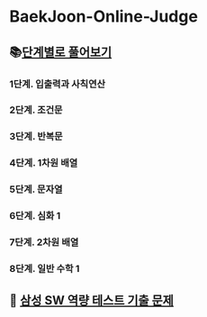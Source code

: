 # BaekJoon-Online-Judge

## 📚[단계별로 풀어보기](https://www.acmicpc.net/step)

### 1단계. 입출력과 사칙연산
### 2단계. 조건문
### 3단계. 반복문
### 4단계. 1차원 배열
### 5단계. 문자열
### 6단계. 심화 1
### 7단계. 2차원 배열
### 8단계. 일반 수학 1

## 💾 [삼성 SW 역량 테스트 기출 문제](https://www.acmicpc.net/workbook/view/1152)